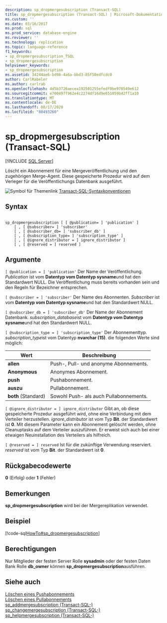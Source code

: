```yaml
---
description: sp_dropmergesubscription (Transact-SQL)
title: sp_dropmergesubscription (Transact-SQL) | Microsoft-Dokumentation
ms.custom: ''
ms.date: 03/16/2017
ms.prod: sql
ms.prod_service: database-engine
ms.reviewer: ''
ms.technology: replication
ms.topic: language-reference
f1_keywords:
- sp_dropmergesubscription_TSQL
- sp_dropmergesubscription
helpviewer_keywords:
- sp_dropmergesubscription
ms.assetid: 34244ae6-bd98-4a6a-bbd3-85f50edfcdc0
author: CarlRabeler
ms.author: carlrab
ms.openlocfilehash: 4d5b3726aecea192501255efedf0be970549e612
ms.sourcegitcommit: e700497f962e4c2274df16d9e651059b42ff1a10
ms.translationtype: MT
ms.contentlocale: de-DE
ms.lasthandoff: 08/17/2020
ms.locfileid: "88493260"
---
```

# <a name="sp_dropmergesubscription-transact-sql"></a>sp_dropmergesubscription (Transact-SQL)
[!INCLUDE [SQL Server](../../includes/applies-to-version/sqlserver.md)]

  Löscht ein Abonnement für eine Mergeveröffentlichung und den zugehörigen Merge-Agent. Diese gespeicherte Prozedur wird auf dem Verleger für die Veröffentlichungs Datenbank ausgeführt.  
  
 ![Symbol für Themenlink](../../database-engine/configure-windows/media/topic-link.gif "Symbol für Themenlink") [Transact-SQL-Syntaxkonventionen](../../t-sql/language-elements/transact-sql-syntax-conventions-transact-sql.md)  
  
## <a name="syntax"></a>Syntax  
  
```  
  
sp_dropmergesubscription [ [ @publication= ] 'publication' ]   
    [ , [ @subscriber= ] 'subscriber'    
    [ , [ @subscriber_db= ] 'subscriber_db' ]   
    [ , [ @subscription_type= ] 'subscription_type' ]   
    [ , [ @ignore_distributor = ] ignore_distributor ]   
    [ , [ @reserved = ] reserved ]  
```  
  
## <a name="arguments"></a>Argumente  
`[ @publication = ] 'publication'` Der Name der Veröffentlichung. *Publication* ist vom **Datentyp vom Datentyp sysname**und hat den Standardwert NULL. Die Veröffentlichung muss bereits vorhanden sein und den Regeln für Bezeichner entsprechen.  
  
`[ @subscriber = ] 'subscriber'` Der Name des Abonnenten. *Subscriber* ist vom **Datentyp vom Datentyp sysname**und hat den Standardwert NULL.  
  
`[ @subscriber_db = ] 'subscriber_db'` Der Name der Abonnement Datenbank. *subscription_database*ist vom **Datentyp vom Datentyp sysname**und hat den Standardwert NULL.  
  
`[ @subscription_type = ] 'subscription_type'` Der Abonnementtyp. *subscription_type*ist vom Datentyp **nvarchar (15)**. die folgenden Werte sind möglich:  
  
|Wert|Beschreibung|  
|-----------|-----------------|  
|**allen**|Push-, Pull- und anonyme Abonnements.|  
|**Anonymous**|Anonymes Abonnement.|  
|**push**|Pushabonnement.|  
|**auszu**|Pullabonnement.|  
|**both** (Standard)|Sowohl Push- als auch Pullabonnements.|  
  
`[ @ignore_distributor = ] ignore_distributor` Gibt an, ob diese gespeicherte Prozedur ausgeführt wird, ohne eine Verbindung mit dem Verteiler herzustellen. *ignore_distributor* ist vom Typ **Bit**. der Standardwert ist **0**. Mit diesem Parameter kann ein Abonnement gelöscht werden, ohne Cleanuptasks auf dem Verteiler auszuführen. Er erweist sich auch bei einer etwaigen Neuinstallation des Verteilers als hilfreich.  
  
`[ @reserved = ] reserved` Ist für die zukünftige Verwendung reserviert. *reserved* ist vom Typ **Bit**. der Standardwert ist **0**.  
  
## <a name="return-code-values"></a>Rückgabecodewerte  
 **0** (Erfolg) oder **1** (Fehler)  
  
## <a name="remarks"></a>Bemerkungen  
 **sp_dropmergesubscription** wird bei der Mergereplikation verwendet.  
  
## <a name="example"></a>Beispiel  
 [!code-sql[HowTo#sp_dropmergesubscription](../../relational-databases/replication/codesnippet/tsql/sp-dropmergesubscription_1.sql)]  
  
## <a name="permissions"></a>Berechtigungen  
 Nur Mitglieder der festen Server Rolle **sysadmin** oder der festen Daten Bank Rolle **db_owner** können **sp_dropmergesubscription**ausführen.  
  
## <a name="see-also"></a>Siehe auch  
 [Löschen eines Pushabonnements](../../relational-databases/replication/delete-a-push-subscription.md)   
 [Löschen eines Pullabonnements](../../relational-databases/replication/delete-a-pull-subscription.md)   
 [sp_addmergesubscription &#40;Transact-SQL-&#41;](../../relational-databases/system-stored-procedures/sp-addmergesubscription-transact-sql.md)   
 [sp_changemergesubscription &#40;Transact-SQL-&#41;](../../relational-databases/system-stored-procedures/sp-changemergesubscription-transact-sql.md)   
 [sp_helpmergesubscription &#40;Transact-SQL-&#41;](../../relational-databases/system-stored-procedures/sp-helpmergesubscription-transact-sql.md)  
  
  
